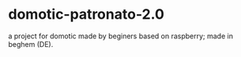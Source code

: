 # domotic-patronato-2.0
a project for domotic made by beginers based on raspberry; made in beghem (DE).
